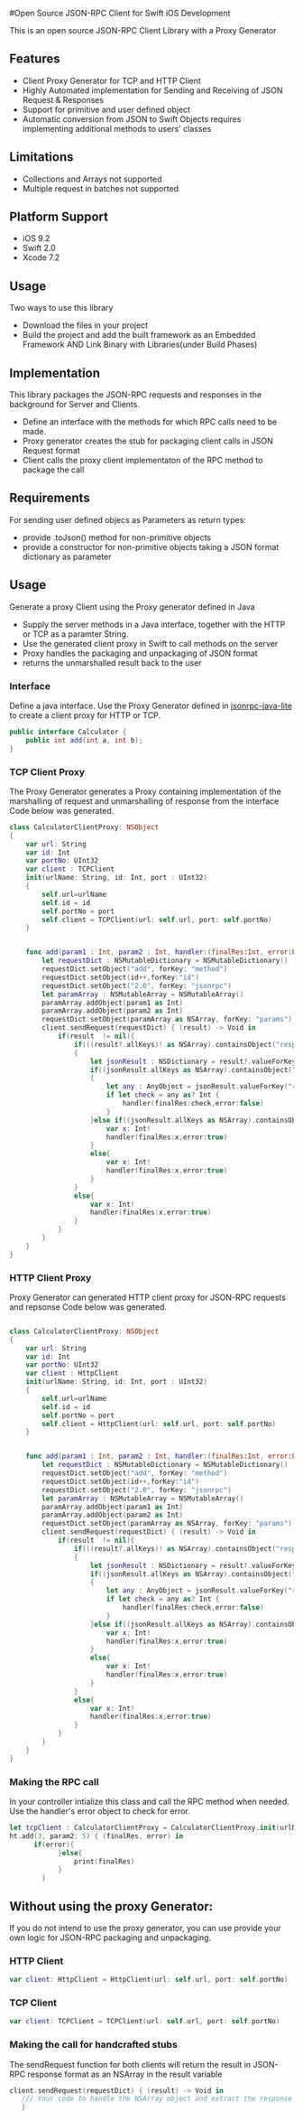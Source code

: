 #Open Source JSON-RPC Client for Swift iOS Development

This is an open source JSON-RPC Client Library with a Proxy Generator

## Features

- Client Proxy Generator for TCP and HTTP Client
- Highly Automated implementation for Sending and Receiving of JSON Request & Responses
- Support for primitive and user defined object
- Automatic conversion from JSON to Swift Objects requires implementing additional methods to users' classes

## Limitations

- Collections and Arrays not supported
- Multiple request in batches not supported

## Platform Support

- iOS 9.2
- Swift 2.0
- Xcode 7.2

## Usage

Two ways to use this library
- Download the files in your project
- Build the project and add the built framework as an Embedded Framework AND Link Binary with Libraries(under Build Phases)

## Implementation

This library packages the JSON-RPC requests and responses in the background for Server and Clients. 
- Define an interface with the methods for which RPC calls need to be made.
- Proxy generator creates the stub for packaging client calls in JSON Request format
- Client calls the proxy client implementaton of the RPC method to package the call

## Requirements

For sending user defined objecs as Parameters as return types:
- provide .toJson() method for non-primitive objects 
- provide a constructor for non-primitive objects taking a JSON format dictionary as parameter

## Usage

Generate a proxy Client using the Proxy generator defined in Java

- Supply the server methods in a Java interface, together with the HTTP or TCP as a paramter String.
- Use the generated client proxy in Swift to call methods on the server
- Proxy handles the packaging and unpackaging of JSON format
- returns the unmarshalled result back to the user

### Interface 
Define a java interface. Use the Proxy Generator defined in [jsonrpc-java-lite](https://github.com/asvishen/jsonrpc-java-lite/blob/master/src/edu/asu/ser/jsonrpc/proxy/TestGenerator.java) to create a client proxy for HTTP or TCP.

```java
public interface Calculator {
	public int add(int a, int b);
}
```

### TCP Client Proxy

The Proxy Generator generates a Proxy containing implementation of the marshalling of request and unmarshalling of response from the interface
Code below was generated.


```swift
class CalculatorClientProxy: NSObject
{
    var url: String
    var id: Int
    var portNo: UInt32
    var client : TCPClient
    init(urlName: String, id: Int, port : UInt32)
    {
        self.url=urlName
        self.id = id
        self.portNo = port
        self.client = TCPClient(url: self.url, port: self.portNo)
    }


    func add(param1 : Int, param2 : Int, handler:(finalRes:Int, error:Bool) -> Void) {
        let requestDict : NSMutableDictionary = NSMutableDictionary()
        requestDict.setObject("add", forKey: "method")
        requestDict.setObject(id++,forKey:"id")
        requestDict.setObject("2.0", forKey: "jsonrpc")
        let paramArray : NSMutableArray = NSMutableArray()
        paramArray.addObject(param1 as Int)
        paramArray.addObject(param2 as Int)
        requestDict.setObject(paramArray as NSArray, forKey: "params")
        client.sendRequest(requestDict) { (result) -> Void in
            if(result  != nil){
                if(((result?.allKeys)! as NSArray).containsObject("response"))
                {
                    let jsonResult : NSDictionary = result?.valueForKey("response") as! NSDictionary
                    if((jsonResult.allKeys as NSArray).containsObject("result"))
                    {
                        let any : AnyObject = jsonResult.valueForKey("result")!
                        if let check = any as? Int {
                            handler(finalRes:check,error:false)
                        }
                    }else if((jsonResult.allKeys as NSArray).containsObject("error")){
                        var x: Int!
                        handler(finalRes:x,error:true)
                    }
                    else{
                        var x: Int!
                        handler(finalRes:x,error:true)
                    }
                }
                else{
                    var x: Int!
                    handler(finalRes:x,error:true)
                }
            }
        }
    }
}
```


### HTTP Client Proxy

Proxy Generator can generated HTTP client proxy for JSON-RPC requests and repsonse
Code below was generated.

```swift

class CalculatorClientProxy: NSObject
{
    var url: String
    var id: Int
    var portNo: UInt32
    var client : HttpClient
    init(urlName: String, id: Int, port : UInt32)
    {
        self.url=urlName
        self.id = id
        self.portNo = port
        self.client = HttpClient(url: self.url, port: self.portNo)
    }


    func add(param1 : Int, param2 : Int, handler:(finalRes:Int, error:Bool) -> Void) {
        let requestDict : NSMutableDictionary = NSMutableDictionary()
        requestDict.setObject("add", forKey: "method")
        requestDict.setObject(id++,forKey:"id")
        requestDict.setObject("2.0", forKey: "jsonrpc")
        let paramArray : NSMutableArray = NSMutableArray()
        paramArray.addObject(param1 as Int)
        paramArray.addObject(param2 as Int)
        requestDict.setObject(paramArray as NSArray, forKey: "params")
        client.sendRequest(requestDict) { (result) -> Void in
            if(result  != nil){
                if(((result?.allKeys)! as NSArray).containsObject("response"))
                {
                    let jsonResult : NSDictionary = result?.valueForKey("response") as! NSDictionary
                    if((jsonResult.allKeys as NSArray).containsObject("result"))
                    {
                        let any : AnyObject = jsonResult.valueForKey("result")!
                        if let check = any as? Int {
                            handler(finalRes:check,error:false)
                        }
                    }else if((jsonResult.allKeys as NSArray).containsObject("error")){
                        var x: Int!
                        handler(finalRes:x,error:true)
                    }
                    else{
                        var x: Int!
                        handler(finalRes:x,error:true)
                    }
                }
                else{
                    var x: Int!
                    handler(finalRes:x,error:true)
                }
            }
        }
    }
}
```
### Making the RPC call

In your controller intialize this class and call the RPC method when needed.
Use the handler's error object to check for error. 

```swift
let tcpClient : CalculatorClientProxy = CalculatorClientProxy.init(urlName: "localhost", id: 1, port: 8080)
ht.add(3, param2: 5) { (finalRes, error) in
      if(error){
            }else{
                print(finalRes)
            }
        }
```

## Without using the proxy Generator:

If you do not intend to use the proxy generator, you can use provide your own logic for JSON-RPC packaging and unpackaging.

### HTTP Client
```swift
var client: HttpClient = HttpClient(url: self.url, port: self.portNo)
```

### TCP Client
```swift
var client: TCPClient = TCPClient(url: self.url, port: self.portNo)
```
### Making the call for handcrafted stubs

The sendRequest function for both clients will return the result in JSON-RPC response format as an NSArray in the result variable

```swift
client.sendRequest(requestDict) { (result) -> Void in
   /// Your code to handle the NSArray object and extract the response
   }
```






